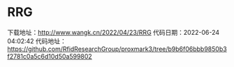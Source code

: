 # RRG
下载地址：http://www.wangk.cn/2022/04/23/RRG
代码日期：2022-06-24 04:02:42
代码地址：https://github.com/RfidResearchGroup/proxmark3/tree/b9b6f06bbb9850b3f2781c0a5c6d10d50a599802
